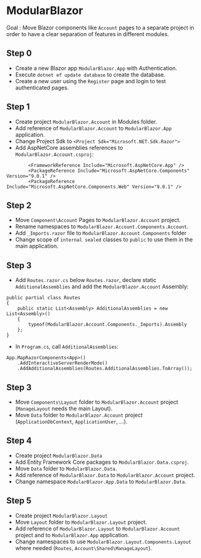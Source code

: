 # ModularBlazor

Goal : Move Blazor components like `Account` pages to a separate project in order to have a clear separation of features in different modules.

## Step 0

- Create a new Blazor app `ModularBlazor.App` with Authentication.
- Execute `dotnet ef update database` to create the database.
- Create a new user using the `Register` page and login to test authenticated pages.

## Step 1

- Create project `ModularBlazor.Account` in Modules folder.
- Add reference of `ModularBlazor.Account` to `ModularBlazor.App` application.
- Change Project Sdk to `<Project Sdk="Microsoft.NET.Sdk.Razor">`
- Add AspNetCore assemblies references to `ModularBlazor.Account.csproj`:

```
		<FrameworkReference Include="Microsoft.AspNetCore.App" />
		<PackageReference Include="Microsoft.AspNetCore.Components" Version="9.0.1" />
		<PackageReference Include="Microsoft.AspNetCore.Components.Web" Version="9.0.1" />
```

## Step 2

- Move `Component\Account` Pages to `ModularBlazor.Account` project.
- Rename namespaces to `ModularBlazor.Account.Components.Account`.
- Add `_Imports.razor` file to `ModularBlazor.Account.Components` folder
- Change scope of `internal sealed` classes to `public` to use them in the main application.

## Step 3
- Add `Routes.razor.cs` below `Routes.razor`, declare static `AdditionalAssemblies` and add the `ModularBlazor.Account` Assembly:

```
public partial class Routes
{
    public static List<Assembly> AdditionalAssemblies = new List<Assembly>()
    {
        typeof(ModularBlazor.Account.Components._Imports).Assembly
    };
}
```

- In `Program.cs`, call `AdditionalAssemblies`:

```
App.MapRazorComponents<App>()
    .AddInteractiveServerRenderMode()
    .AddAdditionalAssemblies(Routes.AdditionalAssemblies.ToArray());
```

## Step 3

- Move `Components\Layout` folder to `ModularBlazor.Account` project (`ManageLayout` needs the main Layout).
- Move `Data` folder to `ModularBlazor.Account` project (`ApplicationDbContext`, `ApplicationUser`, ...).

## Step 4

- Create project `ModularBlazor.Data`
- Add Entity Framework Core packages to `ModularBlazor.Data.csproj`.
- Move `Data` folder to `ModularBlazor.Data`.
- Add reference of `ModularBlazor.Data` to `ModularBlazor.Account` project.
- Change namespace `ModularBlazor.App.Data` to `ModularBlazor.Data`.

## Step 5

- Create project `ModularBlazor.Layout`
- Move `Layout` folder to `ModularBlazor.Layout` project.
- Add reference of `ModularBlazor.Layout` to `ModularBlazor.Account` project and to `ModularBlazor.App` application.
- Change namespaces to use `ModularBlazor.Layout.Components.Layout` where needed (`Routes`, `Account\Shared\ManageLayout`).
 